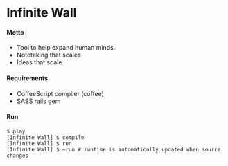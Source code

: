 Infinite Wall
=====================

#### Motto

- Tool to help expand human minds.
- Notetaking that scales
- Ideas that scale

#### Requirements

- CoffeeScript compiler (coffee)
- SASS rails gem

#### Run
    $ play 
    [Infinite Wall] $ compile
    [Infinite Wall] $ run
    [Infinite Wall] $ ~run # runtime is automatically updated when source changes

